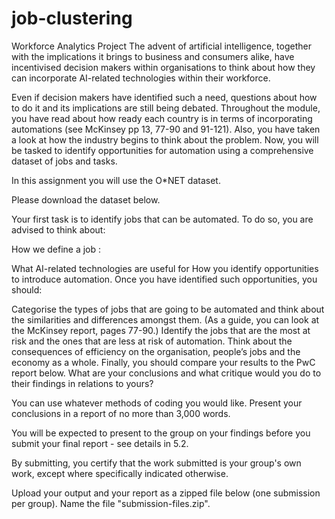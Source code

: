 # job-clustering
Workforce Analytics Project
The advent of artificial intelligence, together with the implications it brings to business and consumers alike, have incentivised decision makers within organisations to think about how they can incorporate AI-related technologies within their workforce. 

Even if decision makers have identified such a need, questions about how to do it and its implications are still being debated. Throughout the module, you have read about how ready each country is in terms of incorporating automations (see McKinsey pp 13, 77-90 and 91-121). Also, you have taken a look at how the industry begins to think about the problem. Now, you will be tasked to identify opportunities for automation using a comprehensive dataset of jobs and tasks. 

In this assignment you will use the O*NET dataset. 

Please download the dataset below.

Your first task is to identify jobs that can be automated. To do so, you are advised to think about:

How we define a job
:

What AI-related technologies are useful for
How you identify opportunities to introduce automation.
Once you have identified such opportunities, you should:

Categorise the types of jobs that are going to be automated and think about the similarities and differences amongst them. (As a guide, you can look at the McKinsey report, pages 77-90.) 
Identify the jobs that are the most at risk and the ones that are less at risk of automation. Think about the consequences of efficiency on the organisation, people’s jobs and the economy as a whole.
Finally, you should compare your results to the PwC report below. What are your conclusions and what critique would you do to their findings in relations to yours?

You can use whatever methods of coding you would like. Present your conclusions in a report of no more than 3,000 words. 

You will be expected to present to the group on your findings before you submit your final report - see details in 5.2.

By submitting, you certify that the work submitted is your group's own work, except where specifically indicated otherwise.

Upload your output and your report as a zipped file below (one submission per group). Name the file "submission-files.zip".
